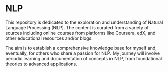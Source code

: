 # NLP

This repository is dedicated to the exploration and understanding of Natural Language Processing (NLP). The content is curated from a variety of sources including online courses from platforms like Coursera, edX, and other educational resources and/or blogs.

The aim is to establish a comprehensive knowledge base for myself and, eventually, for others who share a passion for NLP. My journey will involve periodic learning and documentation of concepts in NLP, from foundational theories to advanced applications. 




